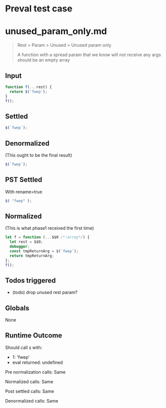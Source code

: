 # Preval test case

# unused_param_only.md

> Rest > Param > Unused > Unused param only
>
> A function with a spread param that we know will not receive any args should be an empty array

## Input

`````js filename=intro
function f(...rest) {
  return $('fwep');
}
f();
`````


## Settled


`````js filename=intro
$(`fwep`);
`````


## Denormalized
(This ought to be the final result)

`````js filename=intro
$(`fwep`);
`````


## PST Settled
With rename=true

`````js filename=intro
$( "fwep" );
`````


## Normalized
(This is what phase1 received the first time)

`````js filename=intro
let f = function (...$$0 /*:array*/) {
  let rest = $$0;
  debugger;
  const tmpReturnArg = $(`fwep`);
  return tmpReturnArg;
};
f();
`````


## Todos triggered


- (todo) drop unused rest param?


## Globals


None


## Runtime Outcome


Should call `$` with:
 - 1: 'fwep'
 - eval returned: undefined

Pre normalization calls: Same

Normalized calls: Same

Post settled calls: Same

Denormalized calls: Same
